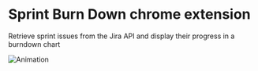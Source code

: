 # Sprint Burn Down chrome extension

Retrieve sprint issues from the Jira API and display their progress in a burndown chart

![Animation](https://user-images.githubusercontent.com/19267892/115560028-2d8c8780-a2ef-11eb-8a0b-c31368fc4609.gif)
